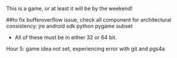This is a game, or at least it will be by the weekend!

##to fix bufferoverflow issue, check all component for architectural consistency:
    jre
    android sdk
    python
    pygame subset
 - All of these must be in either 32 or 64 bit.
 
Hour 5: game idea not set, experiencing error with git and pgs4a